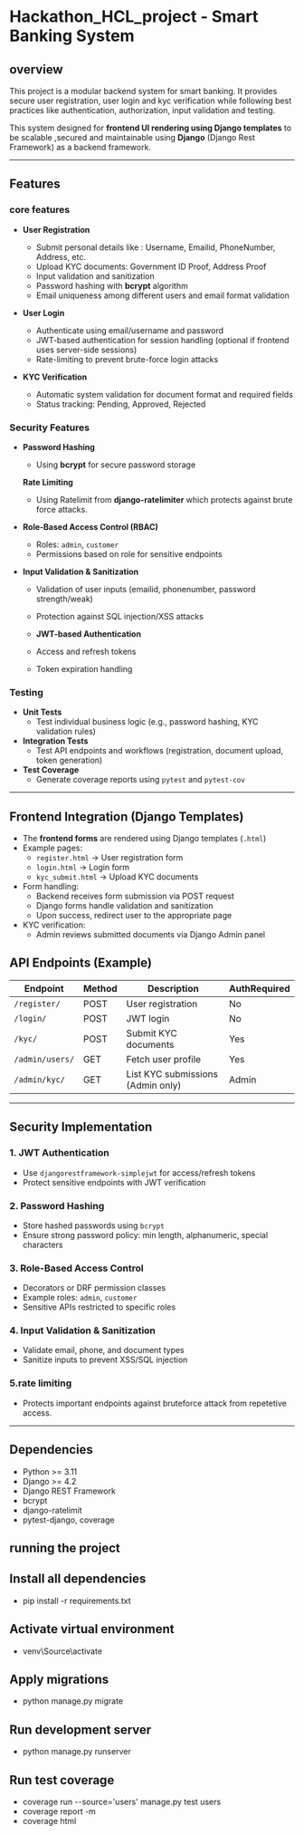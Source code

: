 # Hackathon_HCL_project - Smart Banking System

## overview
This project is a modular backend system for smart banking. It provides secure user registration, user login  and kyc verification while following best practices like authentication, authorization, input validation and testing.

This system designed  for **frontend UI rendering using Django templates** to be scalable ,secured and maintainable using **Django** (Django Rest Framework) as a backend framework.

--- 

## Features

### **core features**
- **User Registration**
    - Submit personal details like : Username, Emailid, PhoneNumber, Address, etc.
    - Upload KYC documents: Government ID Proof, Address Proof 
    - Input validation and sanitization
    - Password hashing with **bcrypt** algorithm
    - Email uniqueness among different users and email format validation

- **User Login**
  - Authenticate using email/username and password
  - JWT-based authentication for session handling (optional if frontend uses server-side sessions)
  - Rate-limiting to prevent brute-force login attacks

- **KYC Verification**
    - Automatic system validation for document format and required fields
    - Status tracking: Pending, Approved, Rejected

### **Security Features**

- **Password Hashing**
  - Using **bcrypt** for secure password storage

  **Rate Limiting**
  - Using Ratelimit from **django-ratelimiter** which protects against brute force attacks.

- **Role-Based Access Control (RBAC)**
  - Roles: `admin`, `customer`
  - Permissions based on role for sensitive endpoints

- **Input Validation & Sanitization**
  - Validation of user inputs (emailid, phonenumber, password strength/weak)
  - Protection against SQL injection/XSS attacks

  - **JWT-based Authentication**
  - Access and refresh tokens
  - Token expiration handling

### **Testing**
- **Unit Tests**
  - Test individual business logic (e.g., password hashing, KYC validation rules)
- **Integration Tests**
  - Test API endpoints and workflows (registration, document upload, token generation)
- **Test Coverage**
  - Generate coverage reports using `pytest` and `pytest-cov`

---

## Frontend Integration (Django Templates)

- The **frontend forms** are rendered using Django templates (`.html`)  
- Example pages:
  - `register.html` → User registration form
  - `login.html` → Login form
  - `kyc_submit.html` → Upload KYC documents
- Form handling:
  - Backend receives form submission via POST request
  - Django forms handle validation and sanitization
  - Upon success, redirect user to the appropriate page
- KYC verification:
  - Admin reviews submitted documents via Django Admin panel

## API Endpoints (Example)

| Endpoint                      | Method | Description                             | AuthRequired |
|-------------------------------|--------|-----------------------------------------|--------------|
| `/register/`            | POST   | User registration                       |No            |
| `/login/`               | POST   | JWT login                               |No            |
| `/kyc/`                 | POST   | Submit KYC documents                    |Yes           |
| `/admin/users/`             | GET    | Fetch user profile                      |Yes           |
| `/admin/kyc/`           | GET    | List KYC submissions (Admin only)       |Admin         |

---

## Security Implementation

### 1. JWT Authentication
- Use `djangorestframework-simplejwt` for access/refresh tokens
- Protect sensitive endpoints with JWT verification

### 2. Password Hashing
- Store hashed passwords using `bcrypt`
- Ensure strong password policy: min length, alphanumeric, special characters

### 3. Role-Based Access Control
- Decorators or DRF permission classes
- Example roles: `admin`, `customer`
- Sensitive APIs restricted to specific roles

### 4. Input Validation & Sanitization
- Validate email, phone, and document types
- Sanitize inputs to prevent XSS/SQL injection

### 5.rate limiting
 - Protects important endpoints against bruteforce attack from repetetive access.

---

## Dependencies
- Python >= 3.11
- Django >= 4.2
- Django REST Framework
- bcrypt
- django-ratelimit
- pytest-django, coverage

## running the project

## Install all dependencies
- pip install -r requirements.txt

## Activate virtual environment
- venv\Source\activate

## Apply migrations
- python manage.py migrate

## Run development server
- python manage.py runserver

## Run test coverage
 - coverage run --source='users' manage.py test users
 - coverage report -m
 - coverage html
